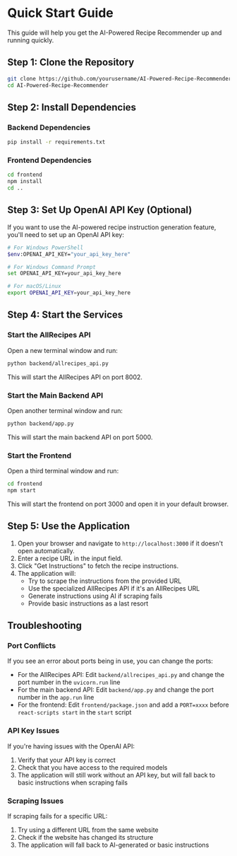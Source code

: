 # Quick Start Guide

This guide will help you get the AI-Powered Recipe Recommender up and running quickly.

## Step 1: Clone the Repository

```bash
git clone https://github.com/yourusername/AI-Powered-Recipe-Recommender.git
cd AI-Powered-Recipe-Recommender
```

## Step 2: Install Dependencies

### Backend Dependencies

```bash
pip install -r requirements.txt
```

### Frontend Dependencies

```bash
cd frontend
npm install
cd ..
```

## Step 3: Set Up OpenAI API Key (Optional)

If you want to use the AI-powered recipe instruction generation feature, you'll need to set up an OpenAI API key:

```bash
# For Windows PowerShell
$env:OPENAI_API_KEY="your_api_key_here"

# For Windows Command Prompt
set OPENAI_API_KEY=your_api_key_here

# For macOS/Linux
export OPENAI_API_KEY=your_api_key_here
```

## Step 4: Start the Services

### Start the AllRecipes API

Open a new terminal window and run:

```bash
python backend/allrecipes_api.py
```

This will start the AllRecipes API on port 8002.

### Start the Main Backend API

Open another terminal window and run:

```bash
python backend/app.py
```

This will start the main backend API on port 5000.

### Start the Frontend

Open a third terminal window and run:

```bash
cd frontend
npm start
```

This will start the frontend on port 3000 and open it in your default browser.

## Step 5: Use the Application

1. Open your browser and navigate to `http://localhost:3000` if it doesn't open automatically.
2. Enter a recipe URL in the input field.
3. Click "Get Instructions" to fetch the recipe instructions.
4. The application will:
   - Try to scrape the instructions from the provided URL
   - Use the specialized AllRecipes API if it's an AllRecipes URL
   - Generate instructions using AI if scraping fails
   - Provide basic instructions as a last resort

## Troubleshooting

### Port Conflicts

If you see an error about ports being in use, you can change the ports:

- For the AllRecipes API: Edit `backend/allrecipes_api.py` and change the port number in the `uvicorn.run` line
- For the main backend API: Edit `backend/app.py` and change the port number in the `app.run` line
- For the frontend: Edit `frontend/package.json` and add a `PORT=xxxx` before `react-scripts start` in the `start` script

### API Key Issues

If you're having issues with the OpenAI API:

1. Verify that your API key is correct
2. Check that you have access to the required models
3. The application will still work without an API key, but will fall back to basic instructions when scraping fails

### Scraping Issues

If scraping fails for a specific URL:

1. Try using a different URL from the same website
2. Check if the website has changed its structure
3. The application will fall back to AI-generated or basic instructions 